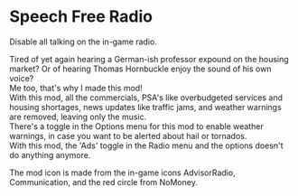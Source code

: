 # Speech Free Radio

Disable all talking on the in-game radio.  

Tired of yet again hearing a German-ish professor expound on the housing market? Or of hearing Thomas Hornbuckle enjoy the sound of his own voice?  
Me too, that's why I made this mod!  
With this mod, all the commercials, PSA's like overbudgeted services and housing shortages, news updates like traffic jams, and weather warnings are removed, leaving only the music.  
There's a toggle in the Options menu for this mod to enable weather warnings, in case you want to be alerted about hail or tornados.  
With this mod, the 'Ads' toggle in the Radio menu and the options doesn't do anything anymore.  

The mod icon is made from the in-game icons AdvisorRadio, Communication, and the red circle from NoMoney.  
